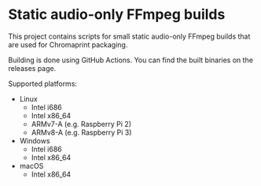 Static audio-only FFmpeg builds
===============================

This project contains scripts for small static audio-only FFmpeg builds that are used
for Chromaprint packaging.

Building is done using GitHub Actions. You can find the built binaries on the releases page.

Supported platforms:

  - Linux
      * Intel i686
      * Intel x86\_64
      * ARMv7-A (e.g. Raspberry Pi 2)
      * ARMv8-A (e.g. Raspberry Pi 3)
  - Windows
      * Intel i686
      * Intel x86\_64
  - macOS
      * Intel x86\_64
